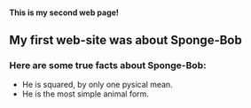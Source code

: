 #### This is my second web page!
## My first web-site was about Sponge-Bob
### Here are some true facts about Sponge-Bob:

* He is squared, by only one pysical mean.
* He is the most simple animal form.


